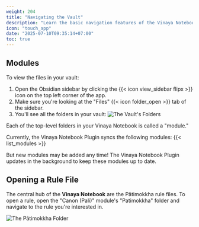 ```yaml
---
weight: 204
title: "Navigating the Vault"
description: "Learn the basic navigation features of the Vinaya Notebook."
icon: "touch_app"
date: "2025-07-10T09:35:14+07:00"
toc: true
---
```


## Modules

To view the files in your vault:
  1. Open the Obsidian sidebar by clicking the {{< icon view_sidebar flipx >}} icon on the top left corner of the app.
  2. Make sure you're looking at the "Files" {{< icon folder_open >}} tab of the sidebar.
  3. You'll see all the folders in your vault:
![The Vault's Folders](/images/screenshots/mobile_modules.png)

Each of the top-level folders in your Vinaya Notebook is called a "module."

Currently, the Vinaya Notebook Plugin syncs the following modules:
{{< list_modules >}}

But new modules may be added any time!
The Vinaya Notebook Plugin updates in the background to keep these modules up to date.

## Opening a Rule File

The central hub of the **Vinaya Notebook** are the Pātimokkha rule files.
To open a rule, open the "Canon (Pali)" module's "Patimokkha" folder
and navigate to the rule you're interested in.

![The Pātimokkha Folder](/images/screenshots/mobile_navigate.png)
